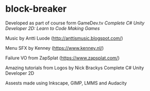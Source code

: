 # block-breaker
 
Developed as part of course form GameDev.tv
*Complete C# Unity Developer 2D: Learn to Code Making Games*

Music by Antti Luode (http://anttismusic.blogspot.com/)

Menu SFX by Kenney (https://www.kenney.nl/)

Failure VO from ZapSplat (https://www.zapsplat.com/)

Amazing tutorials from 
Logos by Nick 
Brackys 
Complete C# Unity Developer 2D

Assests made using Inkscape, GIMP, LMMS and Audacity
